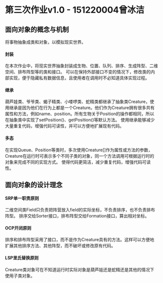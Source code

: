 # 第三次作业v1.0 - 151220004曾冰洁
 ## 面向对象的概念与机制
 将事物抽象成类和对象，以模拟现实世界。
 #### 封装
 在本次作业中，将现实世界抽象封装成生物、位置、队列、排序、生成阵型、二维空间、排布阵型等的类和接口。
 可以在保持外部接口不变的情况下，修改类的内部实现，便于隐藏私有数据信息，且使用者在调用时不必知道具体实现过程。
 #### 继承
 葫芦娃类、爷爷类、蝎子精类、小喽啰类、蛇精类都继承了抽象类Creature，使用继承是因为他们在行为上都是一个Creature。他们作为Creature拥有很多共有属性和方法，例如name、position。所有生物关于Position的操作都相同，所以在抽象类中实现了setPosition()、getPosition()等默认方法。
 使用继承能够减少大量重复代码，增强代码可读性，并可以方便地扩展现有代码。
 #### 多态
 在实现Queue、Position等类时，多次使用Creature[]作为属性或方法的参数，Creature在运行时可表示多个不同子类的对象，同一个方法调用可根据运行时的对象来完成不同的实现方式。
 使得代码更简洁，减少重复代码，增强代码可读性。
 ## 面向对象的设计理念
 #### SRP单一职责原则
 二维空间类Field只负责把阵营放入field的实际坐标，不负责排序，也不负责排布阵型。
 排序交给Sorter接口，排布阵型交给Formation接口，算出相对坐标。
 #### OCP开闭原则
 排序和排布阵型采用了接口，而不是作为Creature具有的方法。这样可以方便地扩展其他排序方法、其他阵型，而不破坏或修改原有代码。
 #### LSP里氏替换原则
 Creature类对象可在不知道运行时实际对象是葫芦娃还是蛇精还是其他的情况下使用子类对象。
